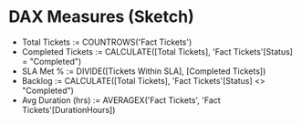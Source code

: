 # DAX Measures (Sketch)
- Total Tickets := COUNTROWS('Fact Tickets')
- Completed Tickets := CALCULATE([Total Tickets], 'Fact Tickets'[Status] = "Completed")
- SLA Met % := DIVIDE([Tickets Within SLA], [Completed Tickets])
- Backlog := CALCULATE([Total Tickets], 'Fact Tickets'[Status] <> "Completed")
- Avg Duration (hrs) := AVERAGEX('Fact Tickets', 'Fact Tickets'[DurationHours])